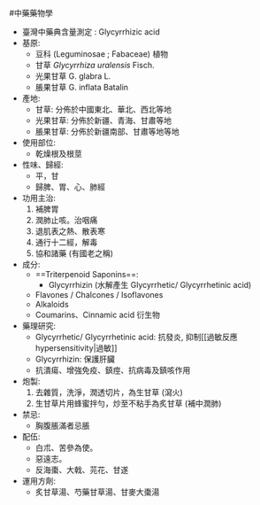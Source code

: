 #中藥藥物學
- 臺灣中藥典含量測定 : Glycyrrhizic acid
- 基原:
	- 豆科 (Leguminosae ; Fabaceae) 植物
	- 甘草 *Glycyrrhiza uralensis* Fisch.
	- 光果甘草 G. glabra L.
	- 脹果甘草 G. inflata Batalin
- 產地:
	- 甘草: 分佈於中國東北、華北、西北等地
	- 光果甘草: 分佈於新疆、青海、甘肅等地 
	- 脹果甘草: 分佈於新疆南部、甘肅等地等地
- 使用部位:
	- 乾燥根及根莖
- 性味、歸經:
	- 平，甘
	- 歸脾、胃、心、肺經
- 功用主治:
	1. 補脾胃 
	2. 潤肺止咳。治咽痛
	3. 退肌表之熱、散表寒
	4. 通行十二經，解毒
	5. 協和諸藥 (有國老之稱)
- 成分:
	- ==Triterpenoid Saponins==:
		- Glycyrrhizin (水解產生 Glycyrrhetic/ Glycyrrhetinic acid)
	- Flavones / Chalcones / Isoflavones
	- Alkaloids
	- Coumarins、Cinnamic acid 衍生物
- 藥理研究:
	- Glycyrrhetic/ Glycyrrhetinic acid: 抗發炎, 抑制[[過敏反應 hypersensitivity|過敏]]
	- Glycyrrhizin: 保護肝臟
	- 抗潰瘍、增強免疫、鎮痙、抗病毒及鎮咳作用
- 炮製:
	1. 去雜質，洗淨，潤透切片，為生甘草 (瀉火)
	2. 生甘草片用蜂蜜拌勻，炒至不粘手為炙甘草 (補中潤肺)
- 禁忌:
	- 胸腹脹滿者忌脹 
- 配伍:
	- 白朮、苦參為使。
	- 惡遠志。
	- 反海棗、大戟、芫花、甘遂
- 運用方劑:
	- 炙甘草湯、芍藥甘草湯、甘麥大棗湯
